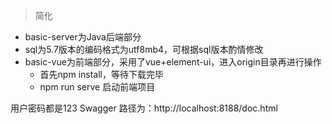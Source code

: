 > 简化

- basic-server为Java后端部分
- sql为5.7版本的编码格式为utf8mb4，可根据sql版本酌情修改
- basic-vue为前端部分，采用了vue+element-ui，进入origin目录再进行操作
  - 首先npm install，等待下载完毕
  - npm run serve 启动前端项目

用户密码都是123
Swagger 路径为：http://localhost:8188/doc.html
